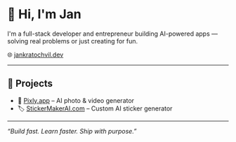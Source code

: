 # 👋 Hi, I'm Jan

I'm a full-stack developer and entrepreneur building AI-powered apps — solving real problems or just creating for fun.

🌐 [jankratochvil.dev](https://jankratochvil.dev)

---

## 🚀 Projects

- 🎨 [Pixly.app](https://pixly.app) – AI photo & video generator  
- 🏷️ [StickerMakerAI.com](https://stickermakerai.com) – Custom AI sticker generator  

---

_“Build fast. Learn faster. Ship with purpose.”_
